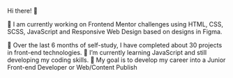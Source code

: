 Hi there! 👋

🔭 I am currently working on Frontend Mentor challenges using HTML, CSS, SCSS, JavaScript and Responsive Web Design based on designs in Figma.

💪 Over the last 6 months of self-study, I have completed about 30 projects in front-end technologies.
🌱 I’m currently learning JavaScript and still developing my coding skills.
🎯 My goal is to develop my career into a Junior Front-end Developer or Web/Content Publish
